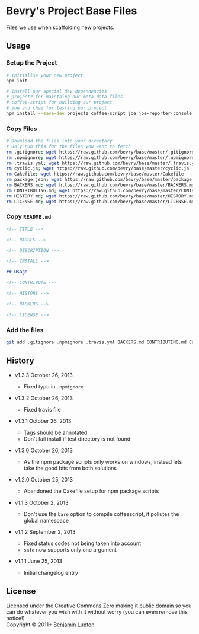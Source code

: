 # Bevry's Project Base Files
Files we use when scaffolding new projects.


## Usage

### Setup the Project

``` bash
# Initialise your new project
npm init

# Install our special dev dependencies
# projectz for maintaing our meta data files
# coffee-script for building our project
# joe and chai for testing our project
npm install --save-dev projectz coffee-script joe joe-reporter-console chai
```

### Copy Files

``` bash
# Download the files into your directory
# Only run this for the files you want to fetch
rm .gitignore; wget https://raw.github.com/bevry/base/master/.gitignore
rm .npmignore; wget https://raw.github.com/bevry/base/master/.npmignore
rm .travis.yml; wget https://raw.github.com/bevry/base/master/.travis.yml
rm cyclic.js; wget https://raw.github.com/bevry/base/master/cyclic.js
rm Cakefile; wget https://raw.github.com/bevry/base/master/Cakefile
rm package.json; wget https://raw.github.com/bevry/base/master/package.json
rm BACKERS.md; wget https://raw.github.com/bevry/base/master/BACKERS.md
rm CONTRIBUTING.md; wget https://raw.github.com/bevry/base/master/CONTRIBUTING.md
rm HISTORY.md; wget https://raw.github.com/bevry/base/master/HISTORY.md
rm LICENSE.md; wget https://raw.github.com/bevry/base/master/LICENSE.md
```

### Copy `README.md`

``` markdown
<!-- TITLE -->

<!-- BADGES -->

<!-- DESCRIPTION -->

<!-- INSTALL -->

## Usage

<!-- CONTRIBUTE -->

<!-- HISTORY -->

<!-- BACKERS -->

<!-- LICENSE -->
```

### Add the files

``` bash
git add .gitignore .npmignore .travis.yml BACKERS.md CONTRIBUTING.md Cakefile HISTORY.md LICENSE.md README.md out/ package.json src/
```


## History

- v1.3.3 October 26, 2013
  - Fixed typo in `.npmignore`

- v1.3.2 October 26, 2013
  - Fixed travis file

- v1.3.1 October 26, 2013
  - Tags should be annotated
  - Don't fail install if test directory is not found

- v1.3.0 October 26, 2013
  - As the npm package scripts only works on windows, instead lets take the good bits from both solutions

- v1.2.0 October 25, 2013
  - Abandoned the Cakefile setup for npm package scripts

- v1.1.3 October 2, 2013
  - Don't use the `bare` option to compile coffeescript, it pollutes the global namespace

- v1.1.2 September 2, 2013
  - Fixed status codes not being taken into account
  - `safe` now supports only one argument

- v1.1.1 June 25, 2013
  - Initial changelog entry


## License
Licensed under the [Creative Commons Zero](http://creativecommons.org/publicdomain/zero/1.0/) making it [public domain](https://en.wikipedia.org/wiki/Public_domain) so you can do whatever you wish with it without worry (you can even remove this notice!)
<br/>Copyright &copy; 2011+ [Benjamin Lupton](http://balupton.com)